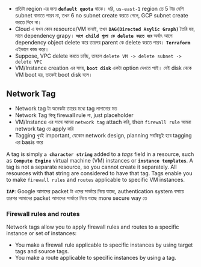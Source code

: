 - প্রতিটা region এর জন্য  **`default quota`** থাকে। ধরি, `us-east-1` region তে 5 টার বেশি subnet বানাতে পারব না, তখন 6 no subnet create করতে গেলে, GCP subnet create করতে দিবে না।
- Cloud এ যখন কোন resource/VM বানাই, তখন **`DAG(Directed Asylic Graph)`** তৈরি হয়, মানে dependency grapy। **`আগে child গুলো কে delete করতে হবে`** অর্থাৎ আগে dependency object delete করে তারপর parent কে delete করতে পারব। **`Terraform`** এইভাবে কাজ করে।  
- Suppose, VPC delete করতে চাচ্ছি, তাহলে
```delete VM -> delete subnet -> delete VPC```
- VM/Instance creation এর সময়, **`boot disk`** একটা option দেখতে পাই। যেই disk থেকে VM boot হয়, তাকেই boot disk বলে।

## Network Tag

- Network tag টা অনেকটা তারের মধ্যে tag লাগানোর মত
- Network Tag কিন্তু firewall rule না, just placeholder
- VM/Instance এর সাথে আমরা `network tag` attach করি, then `firewall rule` আমরা network tag তে apply করি
- Tagging খুবই important, যেকোন network design, planning সবকিছুই হবে tagging এর basis করে

A tag is simply **`a character string`** added to a _tags_ field in a resource, such as **`Compute Engine`** virtual machine (VM) instances or **`instance templates`**. A tag is not a separate resource, so you cannot create it separately. All resources with that string are considered to have that tag. Tags enable you to make `firewall rules` and `routes` applicable to specific VM instances.

**`IAP`**: Google আমাদের packet টা ওদের সার্ভারে নিয়ে যাচ্ছে, authentication system বসায়ে তারপর আমাদের packet আমাদের সার্ভারে নিয়ে যাচ্ছে more secure way তে


### Firewall rules and routes
Network tags allow you to apply firewall rules and routes to a specific instance or set of instances:
  - You make a firewall rule applicable to specific instances by using target tags and source tags.
  - You make a route applicable to specific instances by using a tag.
